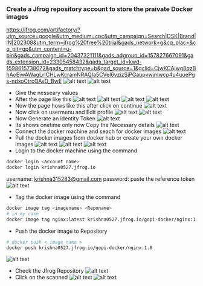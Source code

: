 ### Create a Jfrog repository account to store the praivate Docker images

https://jfrog.com/artifactory/?utm_source=google&utm_medium=cpc&utm_campaign=Search|DSK|Brand|IN|202308&utm_term=jfrog%20free%20trial&gads_network=g&cq_plac=&cq_plt=gp&utm_content=u-bin&gads_campaign_id=20437321111&gads_adgroup_id=157827667091&gads_extension_id=23305458432&gads_target_id=kwd-1598615738072&gads_matchtype=b&gad_source=1&gclid=CjwKCAjwg8qzBhAoEiwAWagLrICHLwKcramNRAQIa5CVel6vzizSjPGaupvwjmwcp4u4uuePgs-ndxoCtrcQAvD_BwE
![alt text](image-19.png)
![alt text](image.png)
* Give the nesseary values
* After the page like this
 ![alt text](image-1.png)
 ![alt text](image-2.png)
 ![alt text](image-3.png)
 ![alt text](image-4.png)
 * Now the page hows like this after click on continue
 ![alt text](image-5.png)
 * Now click on usermenu and Edit profile
 ![alt text](image-6.png)
 ![alt text](image-7.png)
* Now Generate an identity Token 
![alt text](image-8.png)
* Its shows onetime only now Copy the Necessary details 
![alt text](image-9.png)
* Connect the docker machine and seach for docker images
![alt text](image-10.png)
* Pull the docker images from docker hub or create your own docker images 
![alt text](image-11.png)
![alt text](image-12.png)
![alt text](image-13.png)
* Login to the docker machine using the command 
```bash
docker login <account name>
docker login krishna0527.jfrog.io
```
username: krishna315283@gmail.com
password: paste the reference token 
![alt text](image-14.png)
* Tag the docker image using the command 
```bash
docker image tag <imagename> <Reponame>
# in my case 
docker image tag nginx:latest krishna0527.jfrog.io/gopi-docker/nginx:1.0
```
* Push the docker image to Repository
```bash
# docker push < image name >
docker push krishna0527.jfrog.io/gopi-docker/nginx:1.0
```
![alt text](image-15.png)
* Check the Jfrog Repository 
![alt text](image-16.png)
* Click on the scanned 
![alt text](image-17.png)
![alt text](image-18.png)



